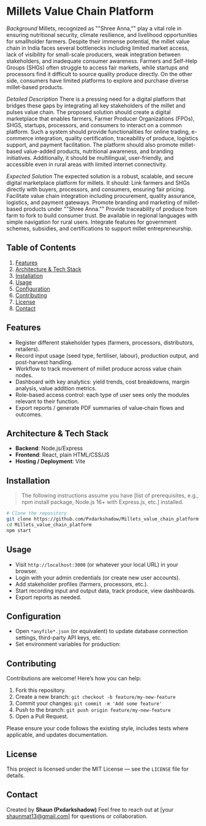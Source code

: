 # Millets Value Chain Platform

*Background*
Millets, recognized as ""Shree Anna,"" play a vital role in ensuring nutritional security, climate resilience, and livelihood opportunities for smallholder farmers. Despite their immense potential, the millet value chain in India faces several bottlenecks including limited market access, lack of visibility for small-scale producers, weak integration between stakeholders, and inadequate consumer awareness. Farmers and Self-Help Groups (SHGs) often struggle to access fair markets, while startups and processors find it difficult to source quality produce directly. On the other side, consumers have limited platforms to explore and purchase diverse millet-based products.

*Detailed Description*
There is a pressing need for a digital platform that bridges these gaps by integrating all key stakeholders of the millet and pulses value chain. The proposed solution should create a digital marketplace that enables farmers, Farmer Producer Organizations (FPOs), SHGS, startups, processors, and consumers to interact on a common platform. Such a system should provide functionalities for online trading, e-commerce integration, quality certification, traceability of produce, logistics support, and payment facilitation. The platform should also promote millet-based value-added products, nutritional awareness, and branding initiatives. Additionally, it should be multilingual, user-friendly, and accessible even in rural areas with limited internet connectivity.

*Expected Solution*
The expected solution is a robust, scalable, and secure digital marketplace platform for millets. It should:
Link farmers and SHGs directly with buyers, processors, and consumers, ensuring fair pricing.
Facilitate value chain integration including procurement, quality assurance, logistics, and payment gateways.
Promote branding and marketing of millet-based products under ""Shree Anna.""
Provide traceability of produce from farm to fork to build consumer trust.
Be available in regional languages with simple navigation for rural users.
Integrate features for government schemes, subsidies, and certifications to support millet entrepreneurship.

## Table of Contents

1. [Features](#features)  
2. [Architecture & Tech Stack](#architecture--tech-stack)  
3. [Installation](#installation)  
4. [Usage](#usage)  
5. [Configuration](#configuration)  
6. [Contributing](#contributing)  
7. [License](#license)  
8. [Contact](#contact)

## Features

- Register different stakeholder types (farmers, processors, distributors, retailers).  
- Record input usage (seed type, fertiliser, labour), production output, and post-harvest handling.  
- Workflow to track movement of millet produce across value chain nodes.  
- Dashboard with key analytics: yield trends, cost breakdowns, margin analysis, value addition metrics.  
- Role-based access control: each type of user sees only the modules relevant to their function.  
- Export reports / generate PDF summaries of value‐chain flows and outcomes.  

## Architecture & Tech Stack

- **Backend**: Node.js/Express
- **Frontend**: React, plain HTML/CSS/JS
- **Hosting / Deployment**: Vite

## Installation

> The following instructions assume you have [list of prerequisites, e.g., npm install package, Node.js 16+ with Express.js, etc.] installed.

```bash
# Clone the repository
git clone https://github.com/Pxdarkshadow/Millets_value_chain_platform.git
cd Millets_value_chain_platform
npm start
````

## Usage

* Visit `http://localhost:3000` (or whatever your local URL) in your browser.
* Login with your admin credentials (or create new user accounts).
* Add stakeholder profiles (farmers, processors, etc.).
* Start recording input and output data, track produce, view dashboards.
* Export reports as needed.

## Configuration

* Open `*anyfile*.json` (or equivalent) to update database connection settings, third-party API keys, etc.
* Set environment variables for production:

## Contributing

Contributions are welcome! Here’s how you can help:

1. Fork this repository.
2. Create a new branch: `git checkout -b feature/my-new-feature`
3. Commit your changes: `git commit -m 'Add some feature'`
4. Push to the branch: `git push origin feature/my-new-feature`
5. Open a Pull Request.

Please ensure your code follows the existing style, includes tests where applicable, and updates documentation.

## License

This project is licensed under the MIT License — see the `LICENSE` file for details.

## Contact

Created by **Shaun (Pxdarkshadow)**
Feel free to reach out at [your [shaunmat13@gmail.com](mailto:shaunmat13@gmail.com)] for questions or collaboration.

```
